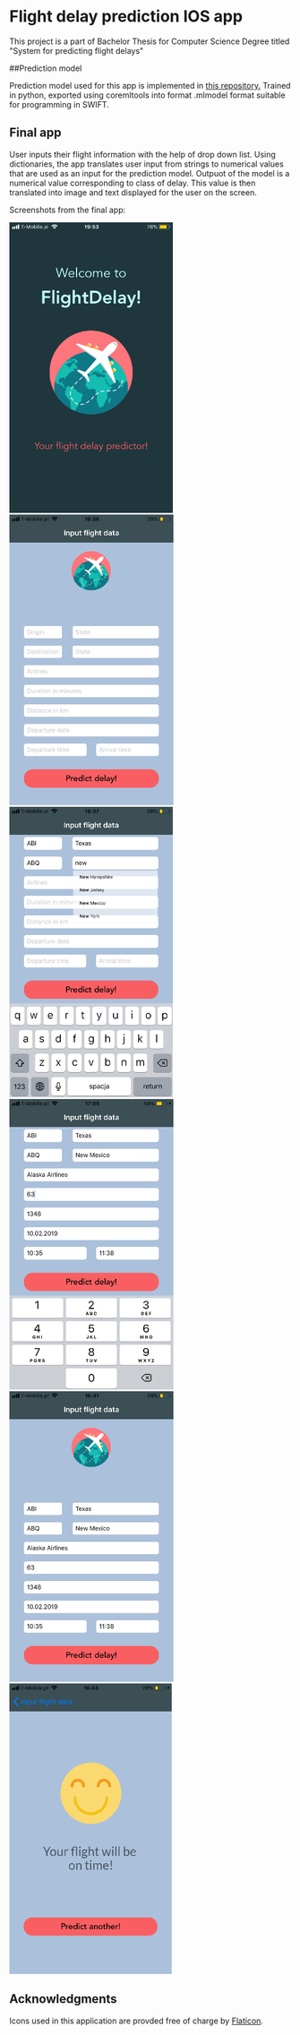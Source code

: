# Flight delay prediction IOS app

This project is a part of Bachelor Thesis for Computer Science Degree titled "System for predicting flight delays"

##Prediction model

Prediction model used for this app is implemented in [this repository.](https://github.com/agatachamula/flight-delay-prediction-model)
Trained in python, exported using coremltools into format .mlmodel format suitable for programming in SWIFT.

## Final app

User inputs their flight information with the help of drop down list.
Using dictionaries, the app translates user input from strings to numerical values that are used as an input for the prediction model.
Outpuot of the model is a numerical value corresponding to class of delay. This value is then translated into image and text displayed for the user on the screen.

Screenshots from the final app:

<img src="https://github.com/agatachamula/flight-delay-prediction-ios-app/blob/master/Screens/image17.png?raw=true"> <img src="https://github.com/agatachamula/flight-delay-prediction-ios-app/blob/master/Screens/image18.png?raw=true"> <img src="https://github.com/agatachamula/flight-delay-prediction-ios-app/blob/master/Screens/image19.png?raw=true">
<img src="https://github.com/agatachamula/flight-delay-prediction-ios-app/blob/master/Screens/image20.png?raw=true"> <img src="https://github.com/agatachamula/flight-delay-prediction-ios-app/blob/master/Screens/image21.png?raw=true"> <img src="https://github.com/agatachamula/flight-delay-prediction-ios-app/blob/master/Screens/image22.png?raw=true">


## Acknowledgments

Icons used in this application are provded free of charge by [Flaticon](https://www.flaticon.com/).

